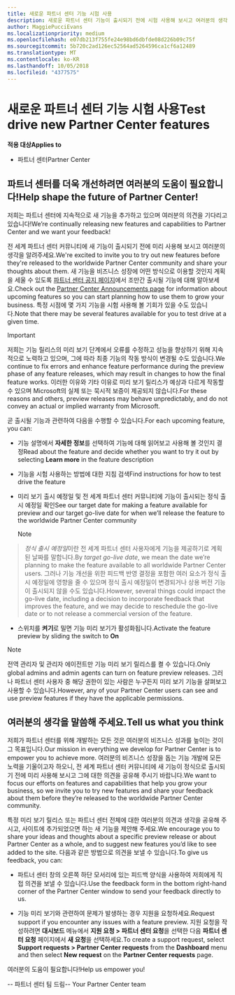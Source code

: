 ```yaml
---
title: 새로운 파트너 센터 기능 시험 사용
description: 새로운 파트너 센터 기능이 출시되기 전에 시험 사용해 보시고 여러분의 생각을 알려주세요. 파트너 센터를 더욱 개선하려면 여러분의 도움이 필요합니다!
author: MaggiePucciEvans
ms.localizationpriority: medium
ms.openlocfilehash: e07db213f755fe24e98bd6dbfde08d226b09c75f
ms.sourcegitcommit: 5b720c2ad126ec52564ad5264596ca1cf6a12489
ms.translationtype: MT
ms.contentlocale: ko-KR
ms.lasthandoff: 10/05/2018
ms.locfileid: "4377575"
---
```

# <a name="test-drive-new-partner-center-features"></a><span data-ttu-id="3467a-104">새로운 파트너 센터 기능 시험 사용</span><span class="sxs-lookup"><span data-stu-id="3467a-104">Test drive new Partner Center features</span></span>

**<span data-ttu-id="3467a-105">적용 대상</span><span class="sxs-lookup"><span data-stu-id="3467a-105">Applies to</span></span>**

- <span data-ttu-id="3467a-106">파트너 센터</span><span class="sxs-lookup"><span data-stu-id="3467a-106">Partner Center</span></span>

## <a name="help-shape-the-future-of-partner-center"></a><span data-ttu-id="3467a-107">파트너 센터를 더욱 개선하려면 여러분의 도움이 필요합니다!</span><span class="sxs-lookup"><span data-stu-id="3467a-107">Help shape the future of Partner Center!</span></span>

<span data-ttu-id="3467a-108">저희는 파트너 센터에 지속적으로 새 기능을 추가하고 있으며 여러분의 의견을 기다리고 있습니다!</span><span class="sxs-lookup"><span data-stu-id="3467a-108">We’re continually releasing new features and capabilities to Partner Center and we want your feedback!</span></span> 

<span data-ttu-id="3467a-109">전 세계 파트너 센터 커뮤니티에 새 기능이 출시되기 전에 미리 사용해 보시고 여러분의 생각을 알려주세요.</span><span class="sxs-lookup"><span data-stu-id="3467a-109">We're excited to invite you to try out new features before they're released to the worldwide Partner Center community and share your thoughts about them.</span></span> <span data-ttu-id="3467a-110">새 기능을 비즈니스 성장에 어떤 방식으로 이용할 것인지 계획을 세울 수 있도록 [파트너 센터 공지 페이지](https://partnercenter.microsoft.com/pcv/announcements)에서 조만간 출시될 기능에 대해 알아보세요.</span><span class="sxs-lookup"><span data-stu-id="3467a-110">Check out the [Partner Center Announcements page](https://partnercenter.microsoft.com/pcv/announcements) for information about upcoming features so you can start planning how to use them to grow your business.</span></span> <span data-ttu-id="3467a-111">특정 시점에 몇 가지 기능을 시험 사용해 볼 기회가 있을 수도 있습니다.</span><span class="sxs-lookup"><span data-stu-id="3467a-111">Note that there may be several features available for you to test drive at a given time.</span></span>

> [!IMPORTANT]  
> <span data-ttu-id="3467a-112">저희는 기능 릴리스의 미리 보기 단계에서 오류를 수정하고 성능을 향상하기 위해 지속적으로 노력하고 있으며, 그에 따라 최종 기능의 작동 방식이 변경될 수도 있습니다.</span><span class="sxs-lookup"><span data-stu-id="3467a-112">We continue to fix errors and enhance feature performance during the preview phase of any feature releases, which may result in changes to how the final feature works.</span></span> <span data-ttu-id="3467a-113">이러한 이유와 기타 이유로 미리 보기 릴리스가 예상과 다르게 작동할 수 있으며 Microsoft의 실제 또는 묵시적 보증이 제공되지 않습니다.</span><span class="sxs-lookup"><span data-stu-id="3467a-113">For these reasons and others, preview releases may behave unpredictably, and do not convey an actual or implied warranty from Microsoft.</span></span>

<span data-ttu-id="3467a-114">곧 출시될 기능과 관련하여 다음을 수행할 수 있습니다.</span><span class="sxs-lookup"><span data-stu-id="3467a-114">For each upcoming feature, you can:</span></span>

-   <span data-ttu-id="3467a-115">기능 설명에서 **자세한 정보**를 선택하여 기능에 대해 읽어보고 사용해 볼 것인지 결정</span><span class="sxs-lookup"><span data-stu-id="3467a-115">Read about the feature and decide whether you want to try it out by selecting **Learn more** in the feature description</span></span> 

-   <span data-ttu-id="3467a-116">기능을 시험 사용하는 방법에 대한 지침 검색</span><span class="sxs-lookup"><span data-stu-id="3467a-116">Find instructions for how to test drive the feature</span></span>

-   <span data-ttu-id="3467a-117">미리 보기 출시 예정일 및 전 세계 파트너 센터 커뮤니티에 기능이 출시되는 정식 출시 예정일 확인</span><span class="sxs-lookup"><span data-stu-id="3467a-117">See our target date for making a feature available for preview and our target go-live date for when we’ll release the feature to the worldwide Partner Center community</span></span> 

    > [!NOTE]  
>  <span data-ttu-id="3467a-118">*정식 출시 예정일*이란 전 세계 파트너 센터 사용자에게 기능을 제공하기로 계획된 날짜를 말합니다.</span><span class="sxs-lookup"><span data-stu-id="3467a-118">By *target go-live date*, we mean the date we’re planning to make the feature available to all worldwide Partner Center users.</span></span> <span data-ttu-id="3467a-119">그러나 기능 개선을 위한 피드백 반영 결정을 포함한 여러 요소가 정식 출시 예정일에 영향을 줄 수 있으며 정식 출시 예정일이 변경되거나 상용 버전 기능이 출시되지 않을 수도 있습니다.</span><span class="sxs-lookup"><span data-stu-id="3467a-119">However, several things could impact the go-live date, including a decision to incorporate feedback that improves the feature, and we may decide to reschedule the go-live date or to not release a commercial version of the feature.</span></span>  

-   <span data-ttu-id="3467a-120">스위치를 **켜기**로 밀면 기능 미리 보기가 활성화됩니다.</span><span class="sxs-lookup"><span data-stu-id="3467a-120">Activate the feature preview by sliding the switch to **On**</span></span>

> [!NOTE]  
>  <span data-ttu-id="3467a-121">전역 관리자 및 관리자 에이전트만 기능 미리 보기 릴리스를 켤 수 있습니다.</span><span class="sxs-lookup"><span data-stu-id="3467a-121">Only global admins and admin agents can turn on feature preview releases.</span></span> <span data-ttu-id="3467a-122">그러나 파트너 센터 사용자 중 해당 권한이 있는 사람은 누구든지 미리 보기 기능을 살펴보고 사용할 수 있습니다.</span><span class="sxs-lookup"><span data-stu-id="3467a-122">However, any of your Partner Center users can see and use preview features if they have the applicable permissions.</span></span>
 
## <a name="tell-us-what-you-think"></a><span data-ttu-id="3467a-123">여러분의 생각을 말씀해 주세요.</span><span class="sxs-lookup"><span data-stu-id="3467a-123">Tell us what you think</span></span>

<span data-ttu-id="3467a-124">저희가 파트너 센터를 위해 개발하는 모든 것은 여러분의 비즈니스 성과를 높이는 것이 그 목표입니다.</span><span class="sxs-lookup"><span data-stu-id="3467a-124">Our mission in everything we develop for Partner Center is to empower you to achieve more.</span></span> <span data-ttu-id="3467a-125">여러분의 비즈니스 성장을 돕는 기능 개발에 모든 노력을 기울이고자 하오니, 전 세계 파트너 센터 커뮤니티에 새 기능이 정식으로 출시되기 전에 미리 사용해 보시고 그에 대한 의견을 공유해 주시기 바랍니다.</span><span class="sxs-lookup"><span data-stu-id="3467a-125">We want to focus our efforts on features and capabilities that help you grow your business, so we invite you to try new features and share your feedback about them before they’re released to the worldwide Partner Center community.</span></span> 

<span data-ttu-id="3467a-126">특정 미리 보기 릴리스 또는 파트너 센터 전체에 대한 여러분의 의견과 생각을 공유해 주시고, 사이트에 추가되었으면 하는 새 기능을 제안해 주세요.</span><span class="sxs-lookup"><span data-stu-id="3467a-126">We encourage you to share your ideas and thoughts about a specific preview release or about Partner Center as a whole, and to suggest new features you’d like to see added to the site.</span></span> <span data-ttu-id="3467a-127">다음과 같은 방법으로 의견을 보낼 수 있습니다.</span><span class="sxs-lookup"><span data-stu-id="3467a-127">To give us feedback, you can:</span></span>  

-   <span data-ttu-id="3467a-128">파트너 센터 창의 오른쪽 하단 모서리에 있는 피드백 양식을 사용하여 저희에게 직접 의견을 보낼 수 있습니다.</span><span class="sxs-lookup"><span data-stu-id="3467a-128">Use the feedback form in the bottom right-hand corner of the Partner Center window to send your feedback directly to us.</span></span> 

-   <span data-ttu-id="3467a-129">기능 미리 보기와 관련하여 문제가 발생하는 경우 지원을 요청하세요.</span><span class="sxs-lookup"><span data-stu-id="3467a-129">Request support if you encounter any issues with a feature preview.</span></span> <span data-ttu-id="3467a-130">지원 요청을 작성하려면 **대시보드** 메뉴에서 **지원 요청 > 파트너 센터 요청**을 선택한 다음 **파트너 센터 요청** 페이지에서 **새 요청**을 선택하세요.</span><span class="sxs-lookup"><span data-stu-id="3467a-130">To create a support request, select **Support requests > Partner Center requests** from the **Dashboard** menu and then select **New request** on the **Partner Center requests** page.</span></span>

<span data-ttu-id="3467a-131">여러분의 도움이 필요합니다!</span><span class="sxs-lookup"><span data-stu-id="3467a-131">Help us empower you!</span></span>

<span data-ttu-id="3467a-132">-- 파트너 센터 팀 드림</span><span class="sxs-lookup"><span data-stu-id="3467a-132">-- Your Partner Center team</span></span>

